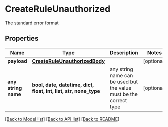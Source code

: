 # CreateRuleUnauthorized

The standard error format

## Properties
Name | Type | Description | Notes
------------ | ------------- | ------------- | -------------
**payload** | [**CreateRuleUnauthorizedBody**](CreateRuleUnauthorizedBody.md) |  | [optional] 
**any string name** | **bool, date, datetime, dict, float, int, list, str, none_type** | any string name can be used but the value must be the correct type | [optional]

[[Back to Model list]](../README.md#documentation-for-models) [[Back to API list]](../README.md#documentation-for-api-endpoints) [[Back to README]](../README.md)


